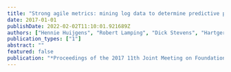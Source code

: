 ```yaml
---
title: "Strong agile metrics: mining log data to determine predictive power of software metrics for continuous delivery teams"
date: 2017-01-01
publishDate: 2022-02-02T11:10:01.921689Z
authors: ["Hennie Huijgens", "Robert Lamping", "Dick Stevens", "Hartger Rothengatter", "Georgios Gousios", "Daniele Romano"]
publication_types: ["1"]
abstract: ""
featured: false
publication: "*Proceedings of the 2017 11th Joint Meeting on Foundations of Software Engineering*"
---
```


